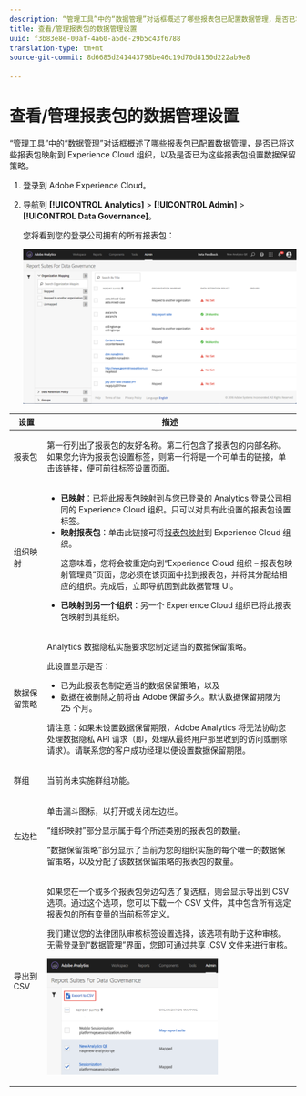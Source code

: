 ```yaml
---
description: “管理工具”中的“数据管理”对话框概述了哪些报表包已配置数据管理，是否已将这些报表包映射到 Experience Cloud 组织，以及是否已为这些报表包设置数据保留策略。
title: 查看/管理报表包的数据管理设置
uuid: f3b83e8e-00af-4a60-a5de-29b5c43f6788
translation-type: tm+mt
source-git-commit: 8d6685d241443798be46c19d70d8150d222ab9e8

---
```



# 查看/管理报表包的数据管理设置

“管理工具”中的“数据管理”对话框概述了哪些报表包已配置数据管理，是否已将这些报表包映射到 Experience Cloud 组织，以及是否已为这些报表包设置数据保留策略。

1. 登录到 Adobe Experience Cloud。
1. 导航到 **[!UICONTROL Analytics]** > **[!UICONTROL Admin]** > **[!UICONTROL Data Governance]**。

   您将看到您的登录公司拥有的所有报表包：

   ![](assets/privacy_setup_an.png)

<table id="table_448292730FF0475E9DCB731882F9A29B"> 
 <thead> 
  <tr> 
   <th colname="col1" class="entry"> 设置 </th> 
   <th colname="col2" class="entry"> 描述 </th> 
  </tr> 
 </thead>
 <tbody> 
  <tr> 
   <td colname="col1"> <p>报表包 </p> </td> 
   <td colname="col2"> <p>第一行列出了报表包的友好名称。第二行包含了报表包的内部名称。如果您允许为报表包设置标签，则第一行将是一个可单击的链接，单击该链接，便可前往标签设置页面。 </p> </td> 
  </tr> 
  <tr> 
   <td colname="col1"> <p>组织映射 </p> </td> 
   <td colname="col2"> 
    <ul id="ul_EF8F613B0C5E42D19DB60BD0C89C114B"> 
     <li id="li_B35EE88555F547EFBF55ADE9D0C9EC3B"><b>已映射</b>：已将此报表包映射到与您已登录的 Analytics 登录公司相同的 Experience Cloud 组织。只可以对具有此设置的报表包设置标签。 </li> 
     <li id="li_4E800BF80CFF477BAA091EF272D9071C"><b>映射报表包</b>：单击此链接可将<a href="https://docs.adobe.com/content/help/zh-Hans/core-services/interface/about-core-services/report-suite-mapping.html">报表包映射</a>到 Experience Cloud 组织。 <p>这意味着，您将会被重定向到“Experience Cloud 组织 – 报表包映射管理员”页面，您必须在该页面中找到报表包，并将其分配给相应的组织。完成后，立即导航回到此数据管理 UI。 </p> </li> 
     <li id="li_FF825A65D089487BBF5FCB0D74D41CD7"><b>已映射到另一个组织</b>：另一个 Experience Cloud 组织已将此报表包映射到其组织。 </li> 
    </ul> </td> 
  </tr> 
  <tr> 
   <td colname="col1"> <p>数据保留策略 </p> </td> 
   <td colname="col2"> <p>Analytics 数据隐私实施要求您制定适当的数据保留策略。 </p> <p>此设置显示是否： </p> 
    <ul> 
     <li>已为此报表包制定适当的数据保留策略，以及 </li> 
     <li>数据在被删除之前将由 Adobe 保留多久。默认数据保留期限为 25 个月。 </li> 
    </ul> <p>请注意：如果未设置数据保留期限，Adobe Analytics 将无法协助您处理数据隐私 API 请求（即，处理从最终用户那里收到的访问或删除请求）。请联系您的客户成功经理以便设置数据保留期限。 </p> </td> 
  </tr> 
  <tr> 
   <td colname="col1"> <p>群组  </p> </td> 
   <td colname="col2"> <p>当前尚未实施群组功能。 </p> </td> 
  </tr> 
  <tr> 
   <td colname="col1"> <p>左边栏 </p> </td> 
   <td colname="col2"> <p>单击漏斗图标，以打开或关闭左边栏。 </p> <p>“组织映射”部分显示属于每个所述类别的报表包的数量。 </p> <p>“数据保留策略”部分显示了当前为您的组织实施的每个唯一的数据保留策略，以及分配了该数据保留策略的报表包的数量。 </p> </td> 
  </tr> 
  <tr> 
   <td colname="col1"> <p>导出到 CSV </p> </td> 
   <td colname="col2"> <p>如果您在一个或多个报表包旁边勾选了复选框，则会显示<span class="uicontrol">导出到 CSV</span> 选项。通过这个选项，您可以下载一个 CSV 文件，其中包含所有选定报表包的所有变量的当前标签定义。 </p> <p>我们建议您的法律团队审核标签设置选择，该选项有助于这种审核。无需登录到“数据管理”界面，您即可通过共享 .CSV 文件来进行审核。 </p> <p><img placement="break"  src="assets/export_csv.png" width="300px" id="image_5FE821B2D07B402D8E0F6FE53D6FC52E" /> </p> </td> 
  </tr> 
 </tbody> 
</table>

